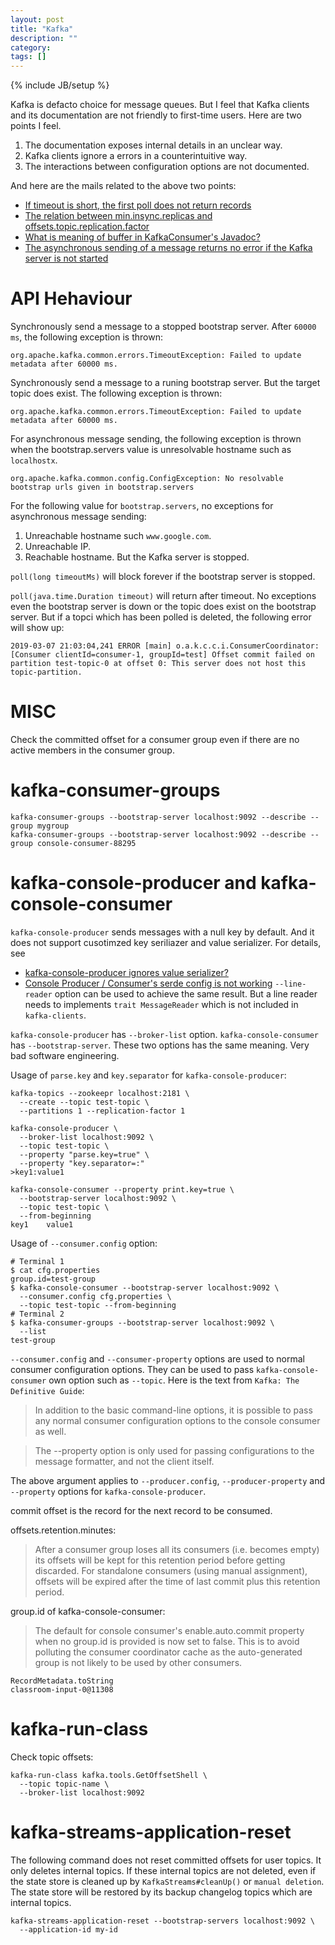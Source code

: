 ```yaml
---
layout: post
title: "Kafka"
description: ""
category:
tags: []
---
```

{% include JB/setup %}


Kafka is defacto choice for message queues. But I feel that Kafka clients and its documentation are not friendly to first-time users. Here are two points I feel.

1. The documentation exposes internal details in an unclear way.
2. Kafka clients ignore a errors in a counterintuitive way.
3. The interactions between configuration options are not documented.

And here are the mails related to the above two points:

- [If timeout is short, the first poll does not return records](http://mail-archives.apache.org/mod_mbox/kafka-users/201807.mbox/%3CCANPB7a5uGMg17WnoE7dOp8QGUdjC6d9fxqe%2Bii0ScaLyfyN2EQ%40mail.gmail.com%3E)
- [The relation between min.insync.replicas and offsets.topic.replication.factor](http://mail-archives.apache.org/mod_mbox/kafka-users/201807.mbox/%3CCANPB7a4BKFuuxjDomwZJHX%2BuBcFQnnX3r_AwPdyArLDbhqsiYg%40mail.gmail.com%3E)
- [What is meaning of buffer in KafkaConsumer's Javadoc?](http://mail-archives.apache.org/mod_mbox/kafka-users/201807.mbox/%3CCANPB7a6cL5-yoEWFGhXeny8v13LMgYjEcfnh-nLqeCR7C856Cg%40mail.gmail.com%3E)
- [The asynchronous sending of a message returns no error if the Kafka server is not started](http://mail-archives.apache.org/mod_mbox/kafka-users/201807.mbox/%3CCANPB7a6-gG1dX0y4_1kxwUn0irK%2BFxS7beYGe9rXD23_E3HhxQ%40mail.gmail.com%3E)

# API Hehaviour
Synchronously send a message to a stopped bootstrap server. After `60000 ms`, the following
exception is thrown:
```
org.apache.kafka.common.errors.TimeoutException: Failed to update metadata after 60000 ms.
```

Synchronously send a message to a runing bootstrap server. But the target topic does exist. The
following exception is thrown:
```
org.apache.kafka.common.errors.TimeoutException: Failed to update metadata after 60000 ms.
```

For asynchronous message sending, the following exception is thrown when the
bootstrap.servers value is unresolvable hostname such as `localhostx`.

```
org.apache.kafka.common.config.ConfigException: No resolvable bootstrap urls given in bootstrap.servers
```

For the following value for `bootstrap.servers`, no exceptions for asynchronous
message sending:
1. Unreachable hostname such `www.google.com`.
2. Unreachable IP.
3. Reachable hostname. But the Kafka server is stopped.

`poll(long timeoutMs)` will block forever if the bootstrap server is stopped.


`poll(java.time.Duration timeout)` will return after timeout. No exceptions even
the bootstrap server is down or the topic does exist on the bootstrap server.
But if a topci which has been polled is deleted, the following error will show
up:

```
2019-03-07 21:03:04,241 ERROR [main] o.a.k.c.c.i.ConsumerCoordinator: [Consumer clientId=consumer-1, groupId=test] Offset commit failed on partition test-topic-0 at offset 0: This server does not host this topic-partition.
```

# MISC
Check the committed offset for a consumer group even if there are no active members in the consumer group.
# kafka-consumer-groups
```
kafka-consumer-groups --bootstrap-server localhost:9092 --describe --group mygroup
kafka-consumer-groups --bootstrap-server localhost:9092 --describe --group console-consumer-88295
```
# kafka-console-producer and kafka-console-consumer

`kafka-console-producer` sends messages with a null key by default. And it does
not support cusotimzed key seriliazer and value serializer. For details, see
- [kafka-console-producer ignores value serializer?](https://stackoverflow.com/a/44804707/431698)
- [Console Producer / Consumer's serde config is not working](https://issues.apache.org/jira/browse/KAFKA-2526)
`--line-reader` option can be used to achieve the same result. But a line reader
needs to implements `trait MessageReader` which is not included in `kafka-clients`.

`kafka-console-producer` has `--broker-list` option. `kafka-console-consumer`
has `--bootstrap-server`. These two options has the same meaning. Very bad
software engineering.

Usage of `parse.key` and `key.separator` for `kafka-console-producer`:
```
kafka-topics --zookeepr localhost:2181 \
  --create --topic test-topic \
  --partitions 1 --replication-factor 1

kafka-console-producer \
  --broker-list localhost:9092 \
  --topic test-topic \
  --property "parse.key=true" \
  --property "key.separator=:"
>key1:value1

kafka-console-consumer --property print.key=true \
  --bootstrap-server localhost:9092 \
  --topic test-topic \
  --from-beginning
key1	value1
```

Usage of `--consumer.config` option:

```
# Terminal 1
$ cat cfg.properties
group.id=test-group
$ kafka-console-consumer --bootstrap-server localhost:9092 \
  --consumer.config cfg.properties \
  --topic test-topic --from-beginning
# Terminal 2
$ kafka-consumer-groups --bootstrap-server localhost:9092 \
  --list
test-group
```

`--consumer.config` and `--consumer-property` options are used to normal
consumer configuration options. They can be used to pass
`kafka-console-consumer` own option such as `--topic`. Here is the text from
`Kafka: The Definitive Guide`:

> In addition to the basic command-line options, it is possible to pass any
normal consumer configuration options to the console consumer as well.

> The --property option is only used for passing configurations
to the message formatter, and not the client itself.

The above argument applies to `--producer.config`, `--producer-property` and
`--property` options for `kafka-console-producer`.

commit offset is the record for the next record to be consumed.

offsets.retention.minutes:
> After a consumer group loses all its consumers (i.e. becomes empty) its offsets will be kept for this retention period before getting discarded. For standalone consumers (using manual assignment), offsets will be expired after the time of last commit plus this retention period.

group.id of kafka-console-consumer:
> The default for console consumer's enable.auto.commit property when no group.id is provided is now set to false. This is to avoid polluting the consumer coordinator cache as the auto-generated group is not likely to be used by other consumers.

```
RecordMetadata.toString
classroom-input-0@11308
```

# kafka-run-class
Check topic offsets:
```
kafka-run-class kafka.tools.GetOffsetShell \
  --topic topic-name \
  --broker-list localhost:9092
```

# kafka-streams-application-reset
The following command does not reset committed offsets for user topics. It only
deletes internal topics. If these internal topics are not deleted, even if the
state store is cleaned up by `KafkaStreams#cleanUp()` or `manual deletion`. The
state store will be restored by its backup changelog topics which are internal
topics.
```
kafka-streams-application-reset --bootstrap-servers localhost:9092 \
  --application-id my-id
```
